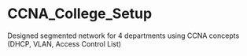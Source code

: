 # CCNA_College_Setup
Designed segmented network for 4 departments using CCNA concepts (DHCP, VLAN, Access  Control List)
